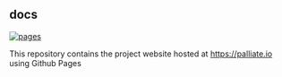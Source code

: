 ## docs

[![pages](https://github.com/palliate/docs/actions/workflows/pages/pages-build-deployment/badge.svg)](https://github.com/palliate/docs/actions/workflows/pages/pages-build-deployment)

This repository contains the project website hosted at https://palliate.io using Github Pages
